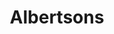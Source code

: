 ---
title: "Albertsons"
url: /las-vegas/albertsons-east-charleston-boulevard-2/
shop: Supermarkt
---
